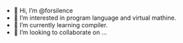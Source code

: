 - 👋 Hi, I’m @forsilence
- 👀 I’m interested in program language and virtual mathine.
- 🌱 I’m currently learning compiler.
- 💞️ I’m looking to collaborate on ...

<!---
forsilence/forsilence is a ✨ special ✨ repository because its `README.md` (this file) appears on your GitHub profile.
You can click the Preview link to take a look at your changes.
--->
